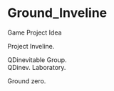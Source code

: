# Ground_Inveline
Game Project Idea

Project Inveline.

QDinevitable Group.   
QDinev. Laboratory.




Ground zero.
